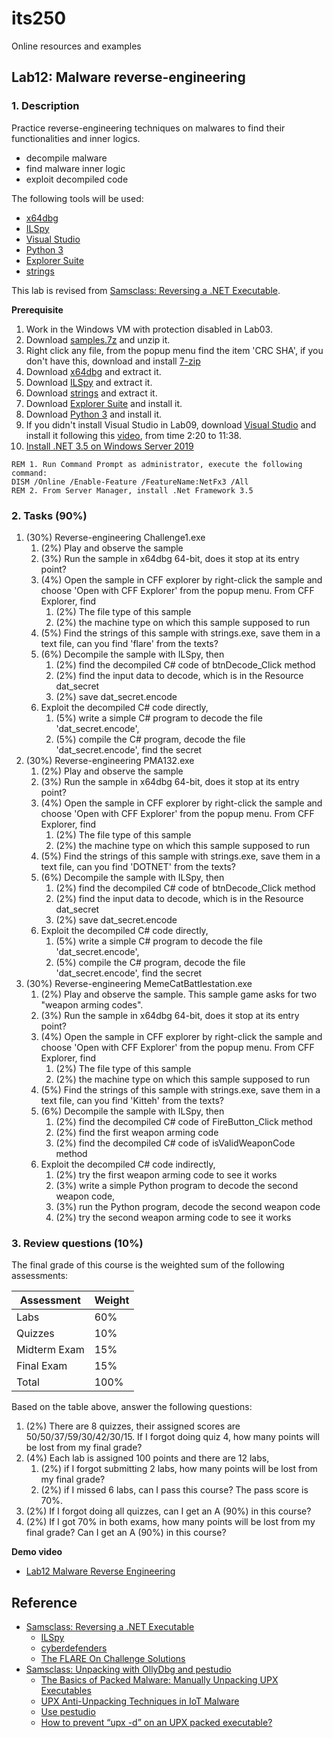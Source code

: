# its250
Online resources and examples

## Lab12: Malware reverse-engineering 

### 1. Description
Practice reverse-engineering techniques on malwares to find their functionalities and inner logics.

* decompile malware
* find malware inner logic
* exploit decompiled code

The following tools will be used:
* [x64dbg](https://github.com/x64dbg/x64dbg)
* [ILSpy](https://github.com/icsharpcode/ILSpy)
* [Visual Studio](https://visualstudio.microsoft.com/downloads/)
* [Python 3](https://www.python.org/downloads/)
* [Explorer Suite](https://ntcore.com/?page_id=388)
* [strings](https://docs.microsoft.com/en-us/sysinternals/downloads/strings)


This lab is revised from [Samsclass: Reversing a .NET Executable](https://samsclass.info/126/proj/PMA132.htm).

**Prerequisite**

1. Work in the Windows VM with protection disabled in Lab03.
2. Download [samples.7z](./samples/samples.7z) and unzip it.
3. Right click any file, from the popup menu find the item 'CRC SHA', if you don't have this, download and install [7-zip](https://www.7-zip.org/)
4. Download [x64dbg](https://github.com/x64dbg/x64dbg) and extract it.
5. Download [ILSpy](https://github.com/icsharpcode/ILSpy) and extract it.
6. Download [strings](https://docs.microsoft.com/en-us/sysinternals/downloads/strings) and extract it.
7. Download [Explorer Suite](https://ntcore.com/?page_id=388) and install it.
8. Download [Python 3](https://www.python.org/downloads/) and install it.
9. If you didn't install Visual Studio in Lab09, download [Visual Studio](https://visualstudio.microsoft.com/downloads/) and install it following this [video](https://youtu.be/vtiv_vyaKk0), from time 2:20 to 11:38.
10. [Install .NET 3.5 on Windows Server 2019](https://support.solarwinds.com/SuccessCenter/s/article/Install-NET-3-5-on-Windows-Server-2019?language=en_US)
   ```batch
   REM 1. Run Command Prompt as administrator, execute the following command:
   DISM /Online /Enable-Feature /FeatureName:NetFx3 /All
   REM 2. From Server Manager, install .Net Framework 3.5
   ```

### 2. Tasks (90%)
1. (30%) Reverse-engineering Challenge1.exe
   1. (2%) Play and observe the sample
   2. (3%) Run the sample in x64dbg 64-bit, does it stop at its entry point?
   3. (4%) Open the sample in CFF explorer by right-click the sample and choose 'Open with CFF Explorer' from the popup menu. From CFF Explorer, find
      1. (2%) The file type of this sample
      2. (2%) the machine type on which this sample supposed to run
   4. (5%) Find the strings of this sample with strings.exe, save them in a text file, can you find 'flare' from the texts?
   5. (6%) Decompile the sample with ILSpy, then
      1. (2%) find the decompiled C# code of btnDecode_Click method
      2. (2%) find the input data to decode, which is in the Resource dat_secret
      3. (2%) save dat_secret.encode
   6. Exploit the decompiled C# code directly, 
      1. (5%) write a simple C# program to decode the file 'dat_secret.encode', 
      2. (5%) compile the C# program, decode the file 'dat_secret.encode', find the secret
2. (30%) Reverse-engineering PMA132.exe
   1. (2%) Play and observe the sample
   2. (3%) Run the sample in x64dbg 64-bit, does it stop at its entry point?
   3. (4%) Open the sample in CFF explorer by right-click the sample and choose 'Open with CFF Explorer' from the popup menu. From CFF Explorer, find
      1. (2%) The file type of this sample
      2. (2%) the machine type on which this sample supposed to run
   4. (5%) Find the strings of this sample with strings.exe, save them in a text file, can you find 'DOTNET' from the texts?
   5. (6%) Decompile the sample with ILSpy, then
      1. (2%) find the decompiled C# code of btnDecode_Click method
      2. (2%) find the input data to decode, which is in the Resource dat_secret
      3. (2%) save dat_secret.encode
   6. Exploit the decompiled C# code directly, 
      1. (5%) write a simple C# program to decode the file 'dat_secret.encode', 
      2. (5%) compile the C# program, decode the file 'dat_secret.encode', find the secret
4. (30%) Reverse-engineering MemeCatBattlestation.exe
   1. (2%) Play and observe the sample. This sample game asks for two "weapon arming codes".
   2. (3%) Run the sample in x64dbg 64-bit, does it stop at its entry point?
   3. (4%) Open the sample in CFF explorer by right-click the sample and choose 'Open with CFF Explorer' from the popup menu. From CFF Explorer, find
      1. (2%) The file type of this sample
      2. (2%) the machine type on which this sample supposed to run
   4. (5%) Find the strings of this sample with strings.exe, save them in a text file, can you find 'Kitteh' from the texts?
   5. (6%) Decompile the sample with ILSpy, then
      1. (2%) find the decompiled C# code of FireButton_Click method
      2. (2%) find the first weapon arming code
      3. (2%) find the decompiled C# code of isValidWeaponCode method
   6. Exploit the decompiled C# code indirectly, 
      1. (2%) try the first weapon arming code to see it works
      2. (3%) write a simple Python program to decode the second weapon code, 
      3. (3%) run the Python program, decode the second weapon code
      4. (2%) try the second weapon arming code to see it works

### 3. Review questions (10%)
The final grade of this course is the weighted sum of the following assessments:

| Assessment | Weight |
| ---------- | ------ |
| Labs | 60% |
| Quizzes | 10% |
| Midterm Exam | 15% |
| Final Exam | 15% |
| Total | 100% |

Based on the table above, answer the following questions:
1. (2%) There are 8 quizzes, their assigned scores are 50/50/37/59/30/42/30/15. If I forgot doing quiz 4, how many points will be lost from my final grade?
2. (4%) Each lab is assigned 100 points and there are 12 labs, 
   1. (2%) if I forgot submitting 2 labs, how many points will be lost from my final grade?
   2. (2%) if I missed 6 labs, can I pass this course? The pass score is 70%.
3. (2%) If I forgot doing all quizzes, can I get an A (90%) in this course?
4. (2%) If I got 70% in both exams, how many points will be lost from my final grade? Can I get an A (90%) in this course?


**Demo video**

* [Lab12 Malware Reverse Engineering](https://youtu.be/RGznoHJwAXo)

## Reference
* [Samsclass: Reversing a .NET Executable](https://samsclass.info/126/proj/PMA132.htm)
  * [ILSpy](https://github.com/icsharpcode/ILSpy)
  * [cyberdefenders](https://cyberdefenders.org/labs/)
  * [The FLARE On Challenge Solutions](https://www.fireeye.com/blog/threat-research/2014/11/the_flare_on_challen.html)
* [Samsclass: Unpacking with OllyDbg and pestudio](https://samsclass.info/126/proj/PMA121.htm)
  * [The Basics of Packed Malware: Manually Unpacking UPX Executables](https://malware.news/t/the-basics-of-packed-malware-manually-unpacking-upx-executables/35961)
  * [UPX Anti-Unpacking Techniques in IoT Malware](https://cujo.com/upx-anti-unpacking-techniques-in-iot-malware/)
  * [Use pestudio](https://medium.com/@aubsec/pestudio-standard-f2ada4e8564)
  * [How to prevent “upx -d” on an UPX packed executable?](https://reverseengineering.stackexchange.com/questions/3323/how-to-prevent-upx-d-on-an-upx-packed-executable)